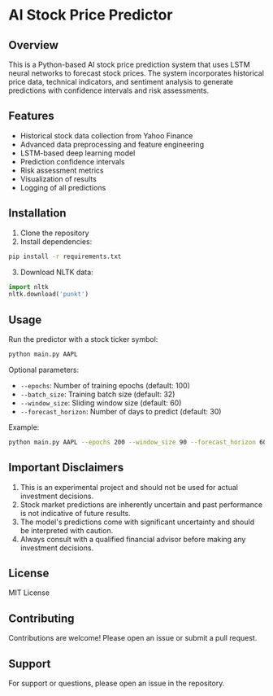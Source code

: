 # AI Stock Price Predictor

## Overview
This is a Python-based AI stock price prediction system that uses LSTM neural networks to forecast stock prices. The system incorporates historical price data, technical indicators, and sentiment analysis to generate predictions with confidence intervals and risk assessments.

## Features
- Historical stock data collection from Yahoo Finance
- Advanced data preprocessing and feature engineering
- LSTM-based deep learning model
- Prediction confidence intervals
- Risk assessment metrics
- Visualization of results
- Logging of all predictions

## Installation
1. Clone the repository
2. Install dependencies:
```bash
pip install -r requirements.txt
```
3. Download NLTK data:
```python
import nltk
nltk.download('punkt')
```

## Usage
Run the predictor with a stock ticker symbol:
```bash
python main.py AAPL
```

Optional parameters:
- `--epochs`: Number of training epochs (default: 100)
- `--batch_size`: Training batch size (default: 32)
- `--window_size`: Sliding window size (default: 60)
- `--forecast_horizon`: Number of days to predict (default: 30)

Example:
```bash
python main.py AAPL --epochs 200 --window_size 90 --forecast_horizon 60
```

## Important Disclaimers
1. This is an experimental project and should not be used for actual investment decisions.
2. Stock market predictions are inherently uncertain and past performance is not indicative of future results.
3. The model's predictions come with significant uncertainty and should be interpreted with caution.
4. Always consult with a qualified financial advisor before making any investment decisions.

## License
MIT License

## Contributing
Contributions are welcome! Please open an issue or submit a pull request.

## Support
For support or questions, please open an issue in the repository.
